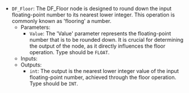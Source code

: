 - `DF_Floor`: The DF_Floor node is designed to round down the input floating-point number to its nearest lower integer. This operation is commonly known as 'flooring' a number.
    - Parameters:
        - `Value`: The 'Value' parameter represents the floating-point number that is to be rounded down. It is crucial for determining the output of the node, as it directly influences the floor operation. Type should be `FLOAT`.
    - Inputs:
    - Outputs:
        - `int`: The output is the nearest lower integer value of the input floating-point number, achieved through the floor operation. Type should be `INT`.
